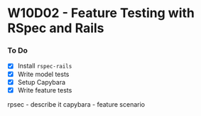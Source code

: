 # W10D02 - Feature Testing with RSpec and Rails

### To Do
- [x] Install `rspec-rails`
- [x] Write model tests
- [x] Setup Capybara
- [x] Write feature tests

rpsec -    describe it
capybara - feature  scenario








